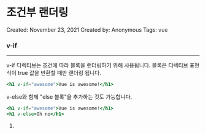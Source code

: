 # 조건부 랜더링

Created: November 23, 2021
Created by: Anonymous
Tags: vue

### v-if

---

v-if 디렉티브는 조건에 따라 블록을 랜더링하기 위해 사용됩니다. 블록은 디렉티브 표현식이 true 값을 반환할 때만 랜더링 됩니다. 

```jsx
<h1 v-if="awesome">Vue is awesome!</h1>
```

v-else와 함께 "else 블록"을 추가하는 것도 가능합니다. 

```jsx
<h1 v-if="awesome">Vue is awesome!</h1>
<h1 v-else>Oh no</h1>
```

1. <template> 에 v-if 을 갖는 조건부 그룹 만들기 
    
    v-if는 디렉티브기 때문에 하나의 엘리먼트를 추가해야 합니다. 하지만 하나 이상의 엘리먼트를 트랜지션하려면 어떻게 해야할까요? 이 경우 우리는 보이지 않는 래퍼 역할을 하는 <template> 엘리먼트에 v-if를 사용할 수 있습니다. 최종 렌더링 결과에는 <template> 엘리먼트가 포함되지 않습니다. 
    
    ```jsx
    <template v-if="ok">
    	<h1>Title</h1>
    	<p>Paragraph 1</p>
    	<p>Paragraph 2</p>
    </tempate>
    ```
    
2. v-else
    
    v-else 디렉티브를 사용하여 v-if 에 대한 "else 블록"을 나타낼 수 있습니다. 
    
    ```jsx
    <div v-if="Math.random()" > 0.5">
    	이제 나를 볼수 있어요 
    </div>
    <div v-else>
     이제는 안보입니다. 
    </div>
    ```
    
    v-else 엘리먼트는 v-if 엘리먼트 또는 v-else-if 엘리먼트 바로 뒤에 있어야 합니다. 그렇지 않으면 인식할 수 없습니다. 
    
3. v-else-if
    
    > 2.1.0+ 부터 새롭게 추가됨
    > 
    
    v-else-if 는 이름에서도 알수 있듯, v-if 에 대한 "else if 블록" 역할을 합니다. 또한 여러 개를 사용할 수 있습니다. 
    
    ```jsx
    <div v-if="type === 'A'">
    A
    </div>
    <div v-else-if="type === 'B'">
    B
    </div>
    <div v-else-if="type === 'C'">
    C
    </div>
    <div v-else>
    Not A,B,C
    </div>
    ```
    
    v-else 와 마찬가지로, v-else-if 엘리먼트는 v-if 또는 v-if 엘리먼트 바로 뒤에 와야합니다.
    
4. key를 이용한 재사용 가능한 엘리먼트 제어
    
    Vue 는 가능한 한 효율적으로 엘리먼트를 렌더링하려고 시도하며 종종 처음부터 렌더링을 하지 않고 다시 사용합니다. Vue 를 매우 빠르게 만드는데 도움이 되는 것 이외에 몇가지 유용한 이점이 있습니다. 예를 들어 사용자가 여러 로그인 유형을 트랜지션할 수 있도록 허용하는 경우입니다.
    
    ```jsx
    <template v-if="loginType === 'username'">
      <label>사용자 이름</label>
      <input placeholder="사용자 이름을 입력하세요">
    </template>
    <template v-else>
      <label>이메일</label>
      <input placeholder="이메일 주소를 입력하세요">
    </template>
    ```
    
    위 코드에서 loginType 을 바꾸어도 사용자가 이미 입력한 내용은 지워지지 않습니다. 두 템플릿 모두 같은 요소를 사용하므로 <input> 은 대체되지 않고 단지 placeholder 만 변경됩니다. 
    
    v-model 에 들어가 있는 데이터 명이 달라도 재랜더링이 됩니다. 
    
    - v-model이 다를 경우 재렌더링되는지 확인
        
        
    
    But, 항상 바람직한 방법은 아닙니다. 
    
    "이 두 엘리먼트는 완전히 별개이므로 다시 사용하지 마십시오." 라고 알리는 방법이 존재합니다. 유일한 값인 key 속성을 추가하십시오. 
    
    ```jsx
    <template v-if="loginType === 'username'">
      <label>사용자 이름</label>
      <input placeholder="사용자 이름을 입력하세요" key="username-input">
    </template>
    <template v-else>
      <label>이메일</label>
      <input placeholder="이메일 주소를 입력하세요" key="email-input">
    </template>
    ```
    
    이제 트랜지션 할 때마다 입력이 처음부터 렌더링 됩니다. 
    
5. v-show

---

엘리먼트를 조건부로 표시하기 위한 또 다른 옵션은 v-show 디렉티브입니다. 사용법은 거의 동일합니다.

```jsx
<h1 v-show="ok">안녕하세요!</h1>
```

차이점은 v-show가 있는 엘리먼트는 항상 랜더링 되고 DOM에 남아있다는 점입니다. v-show 는 단순히 엘리먼트에 display CSS 속성을 토글합니다.